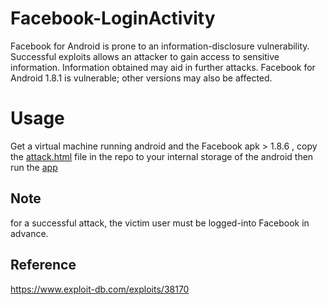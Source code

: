 # Facebook-LoginActivity
Facebook for Android is prone to an information-disclosure vulnerability.  Successful exploits allows an attacker to gain access to sensitive information. Information obtained may aid in further attacks.  Facebook for Android 1.8.1 is vulnerable; other versions may also be affected.

# Usage

Get a virtual machine running android and the Facebook apk > 1.8.6 , copy the [attack.html](https://github.com/No-Cellist-7780/Facebook-LoginActivity/releases/tag/v1.0.0) file in the repo to your internal storage of the android then run the [app](https://github.com/No-Cellist-7780/Facebook-LoginActivity/releases/tag/v1.0.0)
## Note 
for a successful attack, the victim user must be logged-into Facebook in advance.

## Reference
https://www.exploit-db.com/exploits/38170
